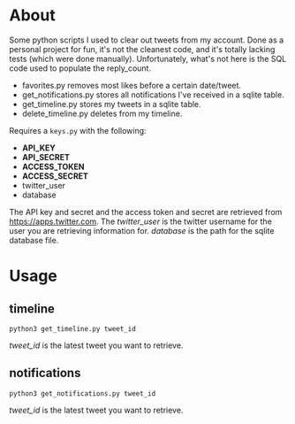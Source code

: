 # About
Some python scripts I used to clear out tweets from my account. Done as a personal project for fun, it's not the cleanest code, and it's totally lacking tests (which were done manually). Unfortunately, what's not here is the SQL code used to populate the reply_count.

* favorites.py removes most likes before a certain date/tweet.
* get_notifications.py stores all notifications I've received in a sqlite table.
* get_timeline.py stores my tweets in a sqlite table.
* delete_timeline.py deletes from my timeline.

Requires a `keys.py` with the following:

* **API_KEY**
* **API_SECRET**
* **ACCESS_TOKEN**
* **ACCESS_SECRET**
* twitter_user
* database

The API key and secret and the access token and secret are retrieved from https://apps.twitter.com. The *twitter_user* is the twitter username for the user you are retrieving information for. *database* is the path for the sqlite database file.

# Usage

## timeline

`python3 get_timeline.py tweet_id`

*tweet_id* is the latest tweet you want to retrieve.

## notifications

`python3 get_notifications.py tweet_id`

*tweet_id* is the latest tweet you want to retrieve.